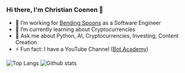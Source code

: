 ### Hi there, I'm Christian Coenen 👋

<!--
**ChristianCoenen/ChristianCoenen** is a ✨ _special_ ✨ repository because its `README.md` (this file) appears on your GitHub profile.
-->

- 🔭 I’m working for [Bending Spoons](https://bendingspoons.com/) as a Software Engineer
- 🌱 I’m currently learning about Cryptocurrencies
- 💬 Ask me about Python, AI, Cryptocurrencies, Investing, Content Creation
- ⚡ Fun fact: I have a YouTube Channel ([Bot Academy](https://www.youtube.com/BotAcademyYT))

![Top Langs](https://github-readme-stats-one-bice.vercel.app/api?username=christiancoenen&count_private=true&role=OWNER,ORGANIZATION_MEMBER&include_all_commits=true&show_icons=true&title_color=3C93B4&icon_color=3C93B4&text_color=ffffff&bg_color=000000)
![Github stats](https://github-readme-stats-one-bice.vercel.app/api/top-langs/?username=christiancoenen&role=OWNER,ORGANIZATION_MEMBER&count_private=true&layout=compact&title_color=3C93B4&icon_color=3C93B4&text_color=ffffff&bg_color=000000)

